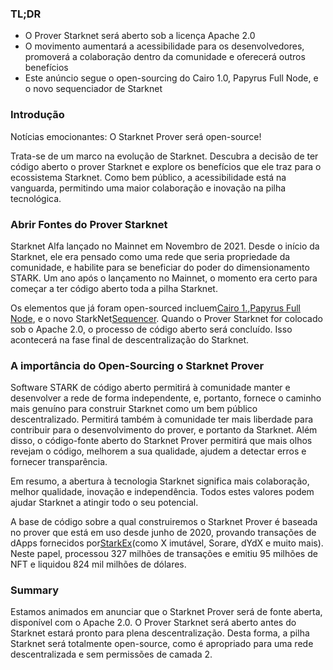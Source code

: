 ### TL;DR

* O Prover Starknet será aberto sob a licença Apache 2.0
* O movimento aumentará a acessibilidade para os desenvolvedores, promoverá a colaboração dentro da comunidade e oferecerá outros benefícios
* Este anúncio segue o open-sourcing do Cairo 1.0, Papyrus Full Node, e o novo sequenciador de Starknet

### Introdução

Notícias emocionantes: O Starknet Prover será open-source!

Trata-se de um marco na evolução de Starknet. Descubra a decisão de ter código aberto o prover Starknet e explore os benefícios que ele traz para o ecossistema Starknet. Como bem público, a acessibilidade está na vanguarda, permitindo uma maior colaboração e inovação na pilha tecnológica.

### Abrir Fontes do Prover Starknet

Starknet Alfa lançado no Mainnet em Novembro de 2021. Desde o início da Starknet, ele era pensado como uma rede que seria propriedade da comunidade, e habilite para se beneficiar do poder do dimensionamento STARK. Um ano após o lançamento no Mainnet, o momento era certo para começar a ter código aberto toda a pilha Starknet.

Os elementos que já foram open-sourced incluem[Cairo 1.](https://medium.com/starkware/open-sourcing-cairo-1-0-b3100a664bb0),[Papyrus Full Node](https://medium.com/starkware/papyrus-an-open-source-starknet-full-node-396f7cd90202), e o novo StarkNet[Sequencer](https://starkware.medium.com/starknets-new-sequencer-339e63845003). Quando o Prover Starknet for colocado sob o Apache 2.0, o processo de código aberto será concluído. Isso acontecerá na fase final de descentralização do Starknet.

### A importância do Open-Sourcing o Starknet Prover

Software STARK de código aberto permitirá à comunidade manter e desenvolver a rede de forma independente, e, portanto, fornece o caminho mais genuíno para construir Starknet como um bem público descentralizado. Permitirá também à comunidade ter mais liberdade para contribuir para o desenvolvimento do prover, e portanto da Starknet. Além disso, o código-fonte aberto do Starknet Prover permitirá que mais olhos revejam o código, melhorem a sua qualidade, ajudem a detectar erros e fornecer transparência.

Em resumo, a abertura à tecnologia Starknet significa mais colaboração, melhor qualidade, inovação e independência. Todos estes valores podem ajudar Starknet a atingir todo o seu potencial.

A base de código sobre a qual construiremos o Starknet Prover é baseada no prover que está em uso desde junho de 2020, provando transações de dApps fornecidos por[StarkEx](https://medium.com/starkware/starks-starkex-and-starknet-9a426680745a)(como X imutável, Sorare, dYdX e muito mais). Neste papel, processou 327 milhões de transações e emitiu 95 milhões de NFT e liquidou 824 mil milhões de dólares.

### Summary

Estamos animados em anunciar que o Starknet Prover será de fonte aberta, disponível com o Apache 2.0. O Prover Starknet será aberto antes do Starknet estará pronto para plena descentralização. Desta forma, a pilha Starknet será totalmente open-source, como é apropriado para uma rede descentralizada e sem permissões de camada 2.